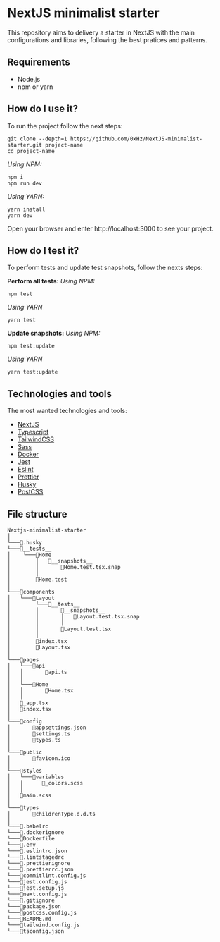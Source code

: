 NextJS minimalist starter
======
This repository aims to delivery a starter in NextJS with the main configurations and libraries, following the best pratices and patterns.

## Requirements
* Node.js
* npm or yarn

## How do I use it?
To run the project follow the next steps:

```
git clone --depth=1 https://github.com/0xHz/NextJS-minimalist-starter.git project-name
cd project-name
```

*Using NPM:*
```
npm i
npm run dev
```
*Using YARN:*
```
yarn install
yarn dev
```
Open your browser and enter http://localhost:3000 to see your project.

## How do I test it?
To perform tests and update test snapshots, follow the nexts steps:

**Perform all tests:**
*Using NPM:*
```
npm test
```
*Using YARN*
```
yarn test
```

**Update snapshots:**
*Using NPM:*
```
npm test:update
```
*Using YARN*
```
yarn test:update
```

## Technologies and tools
The most wanted technologies and tools:

* [NextJS](https://nextjs.org/)
* [Typescript](https://www.typescriptlang.org/)
* [TailwindCSS](https://tailwindcss.com/)
* [Sass](https://sass-lang.com/)
* [Docker](https://www.docker.com/)
* [Jest](https://jestjs.io/)
* [Eslint](https://eslint.org/)
* [Prettier](https://prettier.io/)
* [Husky](https://typicode.github.io/husky/)
* [PostCSS](https://postcss.org/)

## File structure
```
Nextjs-minimalist-starter
│
└───📂.husky
└───📂__tests__
│    └───📂Home
│        │   📂__snapshots__
│        │       📜Home.test.tsx.snap
│        │        
│        📜Home.test     
│        
└───📂components
│   └───📂Layout
│        └───📂__tests__
│        │       📂__snapshots__
│        │       │   📜Layout.test.tsx.snap
│        │       │
│        │       📜Layout.test.tsx
│        │       
│        📜index.tsx
│        📜Layout.tsx
│    
└───📂pages
│   └───📂api  
│   │       📜api.ts
│   │      
│   └───📂Home
│   │       📜Home.tsx
│   │    
│   📜_app.tsx
│   📜index.tsx
│        
└───📂config
│       📜appsettings.json
│       📜settings.ts
│       📜types.ts
│    
└───📂public
│       📜favicon.ico
│    
└───📂styles
│   └───📂variables
│   │      📜_colors.scss
│   │
│   📜main.scss   
│    
└───📂types
│       📜childrenType.d.d.ts
│    
└───📜.babelrc
└───📜.dockerignore
└───📜Dockerfile
└───📜.env
└───📜.eslintrc.json
└───📜.lintstagedrc
└───📜.prettierignore
└───📜.prettierrc.json
└───📜commitlint.config.js
└───📜jest.config.js
└───📜jest.setup.js
└───📜next.config.js
└───📜.gitignore
└───📜package.json
└───📜postcss.config.js
└───📜README.md
└───📜tailwind.config.js
└───📜tsconfig.json
